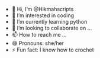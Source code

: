 - 👋 Hi, I’m @Hikmahscripts
- 👀 I’m interested in coding 
- 🌱 I’m currently learning python
- 💞️ I’m looking to collaborate on ...
- 📫 How to reach me ...
- 😄 Pronouns: she/her
- ⚡ Fun fact: I know how to crochet

<!---
Hikmahscripts/Hikmahscripts is a ✨ special ✨ repository because its `README.md` (this file) appears on your GitHub profile.
You can click the Preview link to take a look at your changes.
--->
